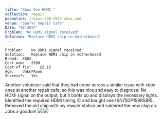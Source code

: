 ```yaml
---
title: "Xbox One HDMI "
collection: repair
permalink: /repair/08-2024-xbox_one
venue: "Sparks Repair Cafe"
Date: "08-2024"
Problem: "No HDMI signal received"
Solution: "Replace HDMI chip on motherboard"
---
```

```
Problem:    No HDMI signal received 
Solution:   Replace HDMI chip on motherboard 
Brand:  XBOX 
Cost new:   £100 
Cost of fix:    £5.15 
Age:    UnknPAown 
Success?:   Yes 
```
Another volunteer said that they had come across a similar issue with xbox ones at another repair cafe, so this was nice and easy to diagnose! No HDMI signal on the output, but it boots up and displays the necessary lights. Identified the required HDMI timing IC and bought one (SN75DP159RSBR). Removed the old chip with my rework station and soldered the new chip on. Jobs a goodun!
![](/images/repair_cafe/xbox_one/xbox_one_1.jpg)
![](/images/repair_cafe/xbox_one/xbox_one_2.jpg)
